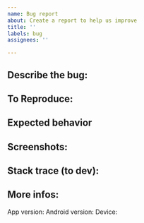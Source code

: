 ```yaml
---
name: Bug report
about: Create a report to help us improve
title: ''
labels: bug
assignees: ''

---
```


## Describe the bug:

## To Reproduce:

## Expected behavior

## Screenshots:

## Stack trace (to dev):

## More infos:
App version:
Android version:
Device:
